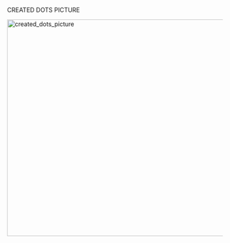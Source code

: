 CREATED DOTS PICTURE

<img width="507" height="505" alt="created_dots_picture" src="https://github.com/user-attachments/assets/0e025356-5dcb-43f2-820e-c8223e5025fc" />
